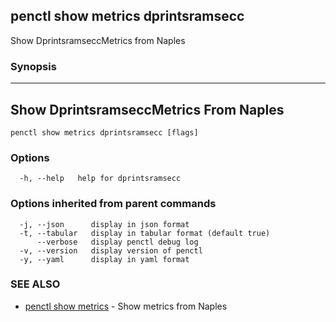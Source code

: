 ## penctl show metrics dprintsramsecc

Show DprintsramseccMetrics from Naples

### Synopsis



---------------------------------
 Show DprintsramseccMetrics From Naples 
---------------------------------


```
penctl show metrics dprintsramsecc [flags]
```

### Options

```
  -h, --help   help for dprintsramsecc
```

### Options inherited from parent commands

```
  -j, --json      display in json format
  -t, --tabular   display in tabular format (default true)
      --verbose   display penctl debug log
  -v, --version   display version of penctl
  -y, --yaml      display in yaml format
```

### SEE ALSO
* [penctl show metrics](penctl_show_metrics.md)	 - Show metrics from Naples

